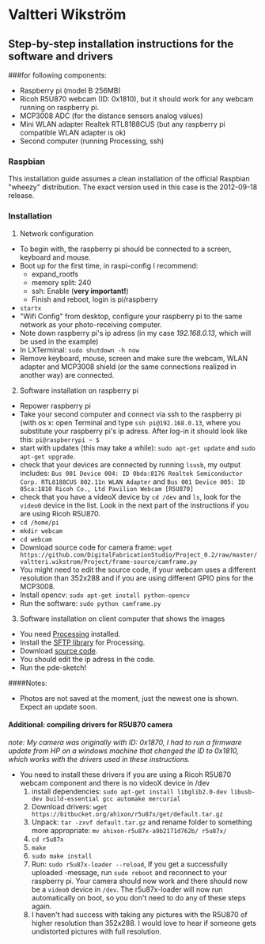 # Valtteri Wikström

## Step-by-step installation instructions for the software and drivers
###for following components:
* Raspberry pi (model B 256MB)
* Ricoh R5U870 webcam (ID: 0x1810), but it should work for any webcam running on raspberry pi.
* MCP3008 ADC (for the distance sensors analog values)
* Mini WLAN adapter Realtek RTL8188CUS (but any raspberry pi compatible WLAN adapter is ok)
* Second computer (running Processing, ssh)

### Raspbian
This installation guide assumes a clean installation of the official Raspbian "wheezy" distribution. The exact version used in this case is the 2012-09-18 release.

### Installation
1. Network configuration
  * To begin with, the raspberry pi should be connected to a screen, keyboard and mouse.
  * Boot up for the first time, in raspi-config I recommend:
      * expand\_rootfs
      * memory split: 240
	  * ssh: Enable (**very important!**)
	  * Finish and reboot, login is pi/raspberry
  * `startx`
  * "Wifi Config" from desktop, configure your raspberry pi to the same network as your photo-receiving computer.
  * Note down raspberry pi's ip adress (in my case *192.168.0.13*, which will be used in the example)
  * In LXTerminal: `sudo shutdown -h now`
  * Remove keyboard, mouse, screen and make sure the webcam, WLAN adapter and MCP3008 shield (or the same connections realized in another way) are connected.
2. Software installation on raspberry pi
  * Repower raspberry pi
  * Take your second computer and connect via ssh to the raspberry pi (with os x: open Terminal and type `ssh pi@192.168.0.13`, where you substitute your raspberry pi's ip adress. After log-in it should look like this: `pi@raspberrypi ~ $`
  * start with updates (this may take a while): `sudo apt-get update` and `sudo apt-get upgrade`.
  * check that your devices are connected by running `lsusb`, my output includes:
  	`Bus 001 Device 004: ID 0bda:8176 Realtek Semiconductor Corp. RTL8188CUS 802.11n WLAN Adapter` and
	`Bus 001 Device 005: ID 05ca:1810 Ricoh Co., Ltd Pavilion Webcam [R5U870]`
  * check that you have a videoX device by `cd /dev` and `ls`, look for the `video0` device in the list. Look in the next part of the instructions if you are using Ricoh R5U870.
  * `cd /home/pi`
  * `mkdir webcam`
  * `cd webcam`
  * Download source code for camera frame: `wget https://github.com/DigitalFabricationStudio/Project_0.2/raw/master/valtteri.wikstrom/Project/frame-source/camframe.py`
  * You might need to edit the source code, if your webcam uses a different resolution than 352x288 and if you are using different GPIO pins for the MCP3008.
  * Install opencv: `sudo apt-get install python-opencv`
  * Run the software: `sudo python camframe.py`
3. Software installation on client computer that shows the images
  * You need [Processing](http://www.processing.org) installed.
  * Install the [SFTP library](http://www.shiffman.net/2007/06/04/sftp-with-java-processing/) for Processing.
  * Download [source code](https://github.com/DigitalFabricationStudio/Project_0.2/raw/master/valtteri.wikstrom/Project/frame-source/photoframe_client.pde).
  * You should edit the ip adress in the code.
  * Run the pde-sketch!
  
####Notes:
  * Photos are not saved at the moment, just the newest one is shown. Expect an update soon.
  
#### Additional: compiling drivers for R5U870 camera
*note: My camera was originally with ID: 0x1870, I had to run a firmware update from HP on a windows machine that changed the ID to 0x1810, which works with the drivers used in these instructions.*
* You need to install these drivers if you are using a Ricoh R5U870 webcam component and there is no videoX device in /dev
  1. install dependencies: `sudo apt-get install libglib2.0-dev libusb-dev build-essential gcc automake mercurial`
  2. Download drivers: `wget https://bitbucket.org/ahixon/r5u87x/get/default.tar.gz`
  3. Unpack: `tar -zxvf default.tar.gz` and rename folder to something more appropriate: `mv ahixon-r5u87x-a9b2171d762b/ r5u87x/`
  4. `cd r5u87x`
  5. `make`
  6. `sudo make install`
  7. Run: `sudo r5u87x-loader --reload`, If you get a successfully uploaded -message, run `sudo reboot` and reconnect to your raspberry pi. Your camera should now work and there should now be a `video0` device in `/dev`. The r5u87x-loader will now run automatically on boot, so you don't need to do any of these steps again.
  8. I haven't had success with taking any pictures with the R5U870 of higher resolution than 352x288. I would love to hear if someone gets undistorted pictures with full resolution.
  
